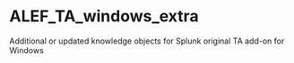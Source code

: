 # ALEF_TA_windows_extra

Additional or updated knowledge objects for Splunk original TA add-on for Windows